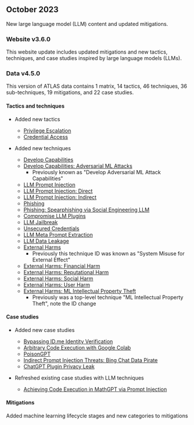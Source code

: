 ## October 2023

New large language model (LLM) content and updated mitigations.


### Website v3.6.0

This website update includes updated mitigations and new tactics, techniques, and case studies inspired by large language models (LLMs).


### Data v4.5.0

This version of ATLAS data contains 1 matrix, 14 tactics, 46 techniques, 36 sub-techniques, 19 mitigations, and 22 case studies.

#### Tactics and techniques
- Added new tactics
  + [Privilege Escalation](https://atlas.mitre.org/tactics/AML.TA0012)
  + [Credential Access](https://atlas.mitre.org/tactics/AML.TA0013)

- Added new techniques
  + [Develop Capabilities](https://atlas.mitre.org/techniques/AML.T0017)
  + [Develop Capabilities: Adversarial ML Attacks](https://atlas.mitre.org/techniques/AML.T0017.000)
    - Previously known as "Develop Adversarial ML Attack Capabilities"
  + [LLM Prompt Injection](https://atlas.mitre.org/techniques/AML.T0051)
  + [LLM Prompt Injection: Direct](https://atlas.mitre.org/techniques/AML.T0051.000)
  + [LLM Prompt Injection: Indirect](https://atlas.mitre.org/techniques/AML.T0051.001)
  + [Phishing](https://atlas.mitre.org/techniques/AML.T0052)
  + [Phishing: Spearphishing via Social Engineering LLM](https://atlas.mitre.org/techniques/AML.T0052.000)
  + [Compromise LLM Plugins](https://atlas.mitre.org/techniques/AML.T0053)
  + [LLM Jailbreak](https://atlas.mitre.org/techniques/AML.T0054)
  + [Unsecured Credentials](https://atlas.mitre.org/techniques/AML.T0055)
  + [LLM Meta Prompt Extraction](https://atlas.mitre.org/techniques/AML.T0056)
  + [LLM Data Leakage](https://atlas.mitre.org/techniques/AML.T0057)
  + [External Harms](https://atlas.mitre.org/techniques/AML.T0048)
     - Previously this technique ID was known as "System Misuse for External Effect"
  + [External Harms: Financial Harm](https://atlas.mitre.org/techniques/AML.T0048.000)
  + [External Harms: Reputational Harm](https://atlas.mitre.org/techniques/AML.T0048.001)
  + [External Harms: Social Harm](https://atlas.mitre.org/techniques/AML.T0048.002)
  + [External Harms: User Harm](https://atlas.mitre.org/techniques/AML.T0048.003)
  + [External Harms: ML Intellectual Property Theft](https://atlas.mitre.org/techniques/AML.T0048.004)
     - Previously was a top-level technique "ML Intellectual Property Theft", note the ID change

#### Case studies
- Added new case studies
  + [Bypassing ID.me Identity Verification](https://atlas.mitre.org/studies/AML.CS0017)
  + [Arbitrary Code Execution with Google Colab](https://atlas.mitre.org/studies/AML.CS0018)
  + [PoisonGPT](https://atlas.mitre.org/studies/AML.CS0019)
  + [Indirect Prompt Injection Threats: Bing Chat Data Pirate](https://atlas.mitre.org/studies/AML.CS0020)
  + [ChatGPT Plugin Privacy Leak](https://atlas.mitre.org/studies/AML.CS0021)

- Refreshed existing case studies with LLM techniques
  + [Achieving Code Execution in MathGPT via Prompt Injection](https://atlas.mitre.org/studies/AML.CS0016)

#### Mitigations
Added machine learning lifecycle stages and new categories to mitigations